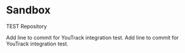# Sandbox

TEST Repository

Add line to commit for YouTrack integration test.
Add line to commit for YouTrack integration test.
